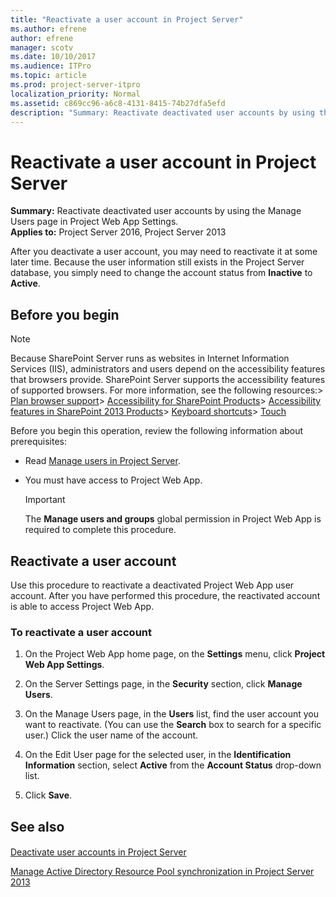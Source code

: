 ```yaml
---
title: "Reactivate a user account in Project Server"
ms.author: efrene
author: efrene
manager: scotv
ms.date: 10/10/2017
ms.audience: ITPro
ms.topic: article
ms.prod: project-server-itpro
localization_priority: Normal
ms.assetid: c869cc96-a6c8-4131-8415-74b27dfa5efd
description: "Summary: Reactivate deactivated user accounts by using the Manage Users page in Project Web App Settings."
---
```


# Reactivate a user account in Project Server
 
 **Summary:** Reactivate deactivated user accounts by using the Manage Users page in Project Web App Settings.<br/>
**Applies to:** Project Server 2016, Project Server 2013
  
After you deactivate a user account, you may need to reactivate it at some later time. Because the user information still exists in the Project Server database, you simply need to change the account status from **Inactive** to **Active**.
  
## Before you begin

> [!NOTE]
>  Because SharePoint Server runs as websites in Internet Information Services (IIS), administrators and users depend on the accessibility features that browsers provide. SharePoint Server supports the accessibility features of supported browsers. For more information, see the following resources:> [Plan browser support](https://go.microsoft.com/fwlink/p/?LinkId=246502)> [Accessibility for SharePoint Products](http://technet.microsoft.com/library/94ad4316-1077-400a-b17e-a2085a5a7312.aspx)> [Accessibility features in SharePoint 2013 Products](https://go.microsoft.com/fwlink/p/?LinkId=246501)> [Keyboard shortcuts](https://go.microsoft.com/fwlink/p/?LinkID=246504)> [Touch](https://go.microsoft.com/fwlink/p/?LinkId=246506)
  
Before you begin this operation, review the following information about prerequisites: 
  
- Read [Manage users in Project Server](manage-users-in-project-server.md).
    
- You must have access to Project Web App.
    
    > [!IMPORTANT]
    > The **Manage users and groups** global permission in Project Web App is required to complete this procedure.
  
## Reactivate a user account

Use this procedure to reactivate a deactivated Project Web App user account. After you have performed this procedure, the reactivated account is able to access Project Web App.
  
### To reactivate a user account

1. On the Project Web App home page, on the **Settings** menu, click **Project Web App Settings**.
    
2. On the Server Settings page, in the **Security** section, click **Manage Users**.
    
3. On the Manage Users page, in the **Users** list, find the user account you want to reactivate. (You can use the **Search** box to search for a specific user.) Click the user name of the account.
    
4. On the Edit User page for the selected user, in the **Identification Information** section, select **Active** from the **Account Status** drop-down list.
    
5. Click **Save**.
    
## See also

#### 

[Deactivate user accounts in Project Server](deactivate-user-accounts-in-project-server.md)
  
[Manage Active Directory Resource Pool synchronization in Project Server 2013](manage-active-directory-resource-pool-synchronization-in-project-server-2013.md)

